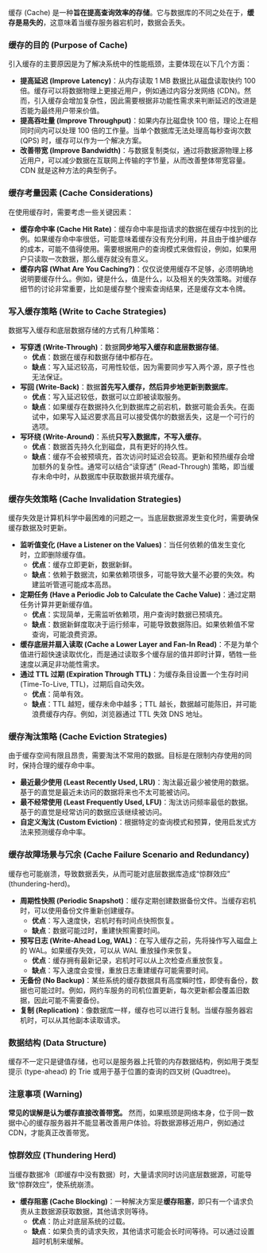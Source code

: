 缓存 (Cache) 是一种**旨在提高查询效率的存储**。它与数据库的不同之处在于，**缓存是易失的**，这意味着当缓存服务器宕机时，数据会丢失。

### 缓存的目的 (Purpose of Cache)

引入缓存的主要原因是为了解决系统中的性能瓶颈，主要体现在以下几个方面：
*   **提高延迟 (Improve Latency)**：从内存读取 1 MB 数据比从磁盘读取快约 100 倍。缓存可以将数据物理上更接近用户，例如通过内容分发网络 (CDN)。然而，引入缓存会增加复杂性，因此需要根据非功能性需求来判断延迟的改进是否能为最终用户带来价值。
*   **提高吞吐量 (Improve Throughput)**：如果内存比磁盘快 100 倍，理论上在相同时间内可以处理 100 倍的工作量。当单个数据库无法处理高每秒查询次数 (QPS) 时，缓存可以作为一个解决方案。
*   **改善带宽 (Improve Bandwidth)**：与数据复制类似，通过将数据源物理上移近用户，可以减少数据在互联网上传输的字节量，从而改善整体带宽容量。CDN 就是这种方法的典型例子。

### 缓存考量因素 (Cache Considerations)

在使用缓存时，需要考虑一些关键因素：
*   **缓存命中率 (Cache Hit Rate)**：缓存命中率是指请求的数据在缓存中找到的比例。如果缓存命中率很低，可能意味着缓存没有充分利用，并且由于维护缓存的成本，可能不值得使用。需要根据用户的查询模式来做假设，例如，如果用户只读取一次数据，那么缓存就没有意义。
*   **缓存内容 (What Are You Caching?)**：仅仅说使用缓存不足够，必须明确地说明要缓存什么。例如，键是什么，值是什么，以及相关的失效策略。对缓存细节的讨论非常重要，比如是缓存整个搜索查询结果，还是缓存文本令牌。

### 写入缓存策略 (Write to Cache Strategies)

数据写入缓存和底层数据存储的方式有几种策略：
*   **写穿透 (Write-Through)**：数据**同步地写入缓存和底层数据存储**。
    *   **优点**：数据在缓存和数据存储中都存在。
    *   **缺点**：写入延迟较高，可用性较低，因为需要同步写入两个源，原子性也无法保证。
*   **写回 (Write-Back)**：数据**首先写入缓存，然后异步地更新到数据库**。
    *   **优点**：写入延迟较低，数据可以立即被读取服务。
    *   **缺点**：如果缓存在数据持久化到数据库之前宕机，数据可能会丢失。在面试中，如果写入延迟要求高且可以接受偶尔的数据丢失，这是一个可行的选项。
*   **写环绕 (Write-Around)**：系统**只写入数据库，不写入缓存**。
    *   **优点**：数据首先持久化到磁盘，具有更好的持久性。
    *   **缺点**：缓存不会被预填充，首次访问时延迟会较高。更新和预热缓存会增加额外的复杂性。通常可以结合“读穿透” (Read-Through) 策略，即当缓存未命中时，从数据库中获取数据并填充缓存。

### 缓存失效策略 (Cache Invalidation Strategies)

缓存失效是计算机科学中最困难的问题之一。当底层数据源发生变化时，需要确保缓存数据及时更新。
*   **监听值变化 (Have a Listener on the Values)**：当任何依赖的值发生变化时，立即删除缓存值。
    *   **优点**：缓存立即更新，数据新鲜。
    *   **缺点**：依赖于数据流，如果依赖项很多，可能导致大量不必要的失效。构建监听管道可能成本高昂。
*   **定期任务 (Have a Periodic Job to Calculate the Cache Value)**：通过定期任务计算并更新缓存值。
    *   **优点**：实现简单，无需监听依赖项，用户查询时数据已预填充。
    *   **缺点**：数据新鲜度取决于运行频率，可能导致数据陈旧。如果依赖值不常查询，可能浪费资源。
*   **缓存底层并扇入读取 (Cache a Lower Layer and Fan-In Read)**：不是为单个值进行超快速读取优化，而是通过读取多个缓存层的值并即时计算，牺牲一些速度以满足非功能性需求。
*   **通过 TTL 过期 (Expiration Through TTL)**：为缓存条目设置一个生存时间 (Time-To-Live, TTL)，过期后自动失效。
    *   **优点**：简单有效。
    *   **缺点**：TTL 越短，缓存未命中越多；TTL 越长，数据越可能陈旧，并可能浪费缓存内存。例如，浏览器通过 TTL 失效 DNS 地址。

### 缓存淘汰策略 (Cache Eviction Strategies)

由于缓存空间有限且昂贵，需要淘汰不常用的数据。目标是在限制内存使用的同时，保持合理的缓存命中率。
*   **最近最少使用 (Least Recently Used, LRU)**：淘汰最近最少被使用的数据。基于的直觉是最近未访问的数据将来也不太可能被访问。
*   **最不经常使用 (Least Frequently Used, LFU)**：淘汰访问频率最低的数据。基于的直觉是经常访问的数据应该继续被访问。
*   **自定义淘汰 (Custom Eviction)**：根据特定的查询模式和预算，使用启发式方法来预测缓存命中率。

### 缓存故障场景与冗余 (Cache Failure Scenario and Redundancy)

缓存也可能崩溃，导致数据丢失，从而可能对底层数据库造成“惊群效应” (thundering-herd)。
*   **周期性快照 (Periodic Snapshot)**：缓存定期创建数据备份文件。当缓存宕机时，可以使用备份文件重新创建缓存。
    *   **优点**：写入速度快，宕机时有时间点快照恢复。
    *   **缺点**：数据可能过时，重建快照需要时间。
*   **预写日志 (Write-Ahead Log, WAL)**：在写入缓存之前，先将操作写入磁盘上的 WAL。如果缓存失效，可以从 WAL 重放操作来恢复。
    *   **优点**：缓存拥有最新记录，宕机时可以从上次检查点重放恢复。
    *   **缺点**：写入速度会变慢，重放日志重建缓存可能需要时间。
*   **无备份 (No Backup)**：某些系统的缓存数据具有高度瞬时性，即使有备份，数据也可能过时。例如，网约车服务的司机位置更新，每次更新都会覆盖旧数据，因此可能不需要备份。
*   **复制 (Replication)**：像数据库一样，缓存也可以进行复制。当缓存服务器宕机时，可以从其他副本读取请求。

### 数据结构 (Data Structure)

缓存不一定只是键值存储，也可以是服务器上托管的内存数据结构，例如用于类型提示 (type-ahead) 的 Trie 或用于基于位置的查询的四叉树 (Quadtree)。

### 注意事项 (Warning)

**常见的误解是认为缓存直接改善带宽。** 然而，如果瓶颈是网络本身，位于同一数据中心的缓存服务器并不能显著改善用户体验。将数据源移近用户，例如通过 CDN，才能真正改善带宽。

### 惊群效应 (Thundering Herd)

当缓存数据冷（即缓存中没有数据）时，大量请求同时访问底层数据源，可能导致“惊群效应”，使系统崩溃。
*   **缓存阻塞 (Cache Blocking)**：一种解决方案是**缓存阻塞**，即只有一个请求负责从主数据源获取数据，其他请求则等待。
    *   **优点**：防止对底层系统的过载。
    *   **缺点**：如果负责的请求失败，其他请求可能会长时间等待。可以通过设置超时机制来缓解。
